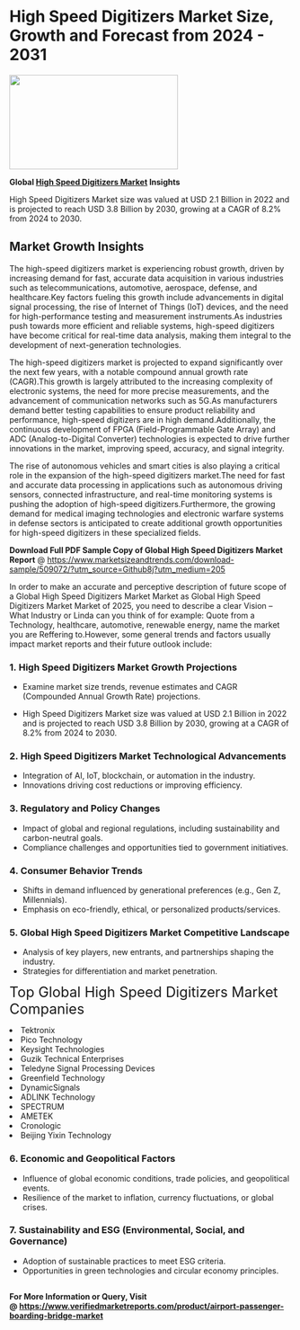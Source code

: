 <H1>High Speed Digitizers Market Size, Growth and Forecast from 2024 - 2031</H1><img class="aligncenter size-medium wp-image-584254" src="https://thirdeyenews.in/wp-content/uploads/2024/09/Global-Market-Research-300x168.jpeg" alt="" width="300" height="168" /><p><strong>Global&nbsp;<a href="https://www.marketsizeandtrends.com/download-sample/509072/?utm_source=Github8j?utm_medium=205">High Speed Digitizers Market</a> Insights</strong></p><p>High Speed Digitizers Market size was valued at USD 2.1 Billion in 2022 and is projected to reach USD 3.8 Billion by 2030, growing at a CAGR of 8.2% from 2024 to 2030.</p><p><h2>Market Growth Insights</h2> <p>The high-speed digitizers market is experiencing robust growth, driven by increasing demand for fast, accurate data acquisition in various industries such as telecommunications, automotive, aerospace, defense, and healthcare.Key factors fueling this growth include advancements in digital signal processing, the rise of Internet of Things (IoT) devices, and the need for high-performance testing and measurement instruments.As industries push towards more efficient and reliable systems, high-speed digitizers have become critical for real-time data analysis, making them integral to the development of next-generation technologies.</p> <p>The high-speed digitizers market is projected to expand significantly over the next few years, with a notable compound annual growth rate (CAGR).This growth is largely attributed to the increasing complexity of electronic systems, the need for more precise measurements, and the advancement of communication networks such as 5G.As manufacturers demand better testing capabilities to ensure product reliability and performance, high-speed digitizers are in high demand.Additionally, the continuous development of FPGA (Field-Programmable Gate Array) and ADC (Analog-to-Digital Converter) technologies is expected to drive further innovations in the market, improving speed, accuracy, and signal integrity.</p> <p>The rise of autonomous vehicles and smart cities is also playing a critical role in the expansion of the high-speed digitizers market.The need for fast and accurate data processing in applications such as autonomous driving sensors, connected infrastructure, and real-time monitoring systems is pushing the adoption of high-speed digitizers.Furthermore, the growing demand for medical imaging technologies and electronic warfare systems in defense sectors is anticipated to create additional growth opportunities for high-speed digitizers in these specialized fields.</p> <p><span class=""><strong>Download Full PDF Sample Copy of Global High Speed Digitizers Market Report</strong> @ <a href="https://www.marketsizeandtrends.com/download-sample/509072/?utm_source=Github8j?utm_medium=205" target="_blank">https://www.marketsizeandtrends.com/download-sample/509072/?utm_source=Github8j?utm_medium=205</a></span></p><p>In order to make an accurate and perceptive description of future scope of a Global&nbsp;High Speed Digitizers Market Market as Global&nbsp;High Speed Digitizers Market Market of 2025, you need to describe a clear Vision &ndash; What Industry or Linda can you think of for example: Quote from a Technology, healthcare, automotive, renewable energy, name the market you are Reffering to.However, some general trends and factors usually impact market reports and their future outlook include:</p><h3>1.&nbsp;<strong>High Speed Digitizers Market Growth Projections</strong></h3><ul><li>Examine market size trends, revenue estimates and CAGR (Compounded Annual Growth Rate) projections.</li><li><p>High Speed Digitizers Market size was valued at USD 2.1 Billion in 2022 and is projected to reach USD 3.8 Billion by 2030, growing at a CAGR of 8.2% from 2024 to 2030.</p></li></ul><h3>2.&nbsp;<strong>High Speed Digitizers Market Technological Advancements</strong></h3><ul><li>Integration of AI, IoT, blockchain, or automation in the industry.</li><li>Innovations driving cost reductions or improving efficiency.</li></ul><h3>3.&nbsp;<strong>Regulatory and Policy Changes</strong></h3><ul><li>Impact of global and regional regulations, including sustainability and carbon-neutral goals.</li><li>Compliance challenges and opportunities tied to government initiatives.</li></ul><h3>4.&nbsp;<strong>Consumer Behavior Trends</strong></h3><ul><li>Shifts in demand influenced by generational preferences (e.g., Gen Z, Millennials).</li><li>Emphasis on eco-friendly, ethical, or personalized products/services.</li></ul><h3>5.&nbsp;<strong>Global High Speed Digitizers Market Competitive Landscape</strong></h3><ul><li>Analysis of key players, new entrants, and partnerships shaping the industry.</li><li>Strategies for differentiation and market penetration.</li></ul><p data-pm-slice="1 1 []"><span style="color: inherit; font-family: inherit; font-size: 25px;">Top Global High Speed Digitizers Market Companies</span></p><div class="" data-test-id=""><p><li>Tektronix</li><li> Pico Technology</li><li> Keysight Technologies</li><li> Guzik Technical Enterprises</li><li> Teledyne Signal Processing Devices</li><li> Greenfield Technology</li><li> DynamicSignals</li><li> ADLINK Technology</li><li> SPECTRUM</li><li> AMETEK</li><li> Cronologic</li><li> Beijing Yixin Technology</li></p></div><h3>6.&nbsp;<strong>Economic and Geopolitical Factors</strong></h3><ul><li>Influence of global economic conditions, trade policies, and geopolitical events.</li><li>Resilience of the market to inflation, currency fluctuations, or global crises.</li></ul><h3>7.&nbsp;<strong>Sustainability and ESG (Environmental, Social, and Governance)</strong></h3><ul><li>Adoption of sustainable practices to meet ESG criteria.</li><li>Opportunities in green technologies and circular economy principles.</li></ul><h2><strong style="font-size: 14px;">For More Information or Query, Visit @&nbsp;</strong><a style="background-color: #ffffff; font-size: 14px;" href="https://www.marketsizeandtrends.com/report/high-speed-digitizers-market/" target="_blank">https://www.verifiedmarketreports.com/product/airport-passenger-boarding-bridge-market</a></h2>